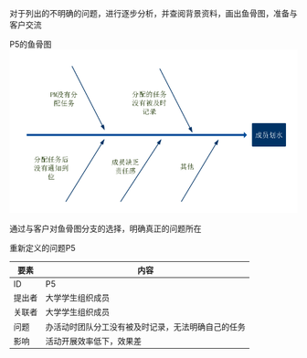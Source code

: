 对于列出的不明确的问题，进行逐步分析，并查阅背景资料，画出鱼骨图，准备与客户交流

P5的鱼骨图
![](/img/fishbone-P5.png)

通过与客户对鱼骨图分支的选择，明确真正的问题所在

重新定义的问题P5

| 要素 | 内容 |
| --- | --- |
| ID | P5 |
| 提出者 | 大学学生组织成员 |
| 关联者 | 大学学生组织成员 |
| 问题 | 办活动时团队分工没有被及时记录，无法明确自己的任务 |
| 影响 | 活动开展效率低下，效果差 |

